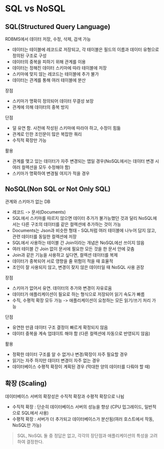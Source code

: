 ﻿# SQL vs NoSQL
## SQL(Structured Query Language)
RDBMS에서 데이터 저장, 수정, 삭제, 검색 가능

- 데이터는 테이블에 레코드로 저장되고, 각 테이블은 필드의 이름과 데이터 유형으로 정의된 구조로 구성
- 데이터의 중복을 피하기 위해 관계를 이용
- 데이터는 정해진 데이터 스키마에 따라 테이블에 저장
- 스키마에 맞지 않는 레코드는 테이블에 추가 불가
- 데이터는 관계를 통해 여러 테이블에 분산

장점
- 스키마가 명확히 정의되어 데이터 무결성 보장
- 관계에 의해 데이터의 중복 방지

단점
- 덜 유연 함. 사전에 작성된 스키마에 따라야 하고, 수정이 힘듦
- 관계로 인한 조인문이 많은 복잡한 쿼리
- 수직적 확장만 가능

활용
- 관계를 맺고 있는 데이터가 자주 변경되는 앱일 경우(NoSQL에서는 데이터 변경 시 여러 컬렉션을 모두 수정해야 함)
- 스키마가 명확하여 변경될 여지가 적을 경우


## NoSQL(Non SQL or Not Only SQL)
관계와 스키마가 없는 DB

- 레코드 -> 문서(Documents)
- SQL에서 스키마를 따르지 않으면 데이터 추가가 불가능했던 것과 달리 NoSQL에서는 다른 구조의 데이터를 같은 컬렉션에 추가하는 것이 가능
- Documents는 Json과 비슷한 형태 - SQL처럼 여러 테이블에 나누어 담지 않고, 관련 데이터를 동일한 컬렉션에 저장
- SQL에서 사용하는 테이블 간 Join이라는 개념은 NoSQL에선 쓰이지 않음
- 여러 테이블 간 Join 없이 문서에 필요한 모든 것을 한 문서 안에 갖춤
- Join과 같은 기능을 사용하고 싶다면, 컬렉션 데이터를 복제
- 데이터가 중복되어 서로 영향을 줄 위험이 적을 때 효율적
- 조인이 잘 사용되지 않고, 변경이 잦지 않은 데이터일 때 NoSQL 사용 권장

장점
- 스키마가 없어서 유연. 데이터의 추가와 변경이 자유로움
- 데이터가 애플리케이션이 필요로 하는 형식으로 저장되어 읽기 속도가 빠름
-  수직, 수평적 확장 모두 가능 -> 애플리케이션이 요청하는 모든 읽기/쓰기 처리 가능

단점
- 유연한 만큼 데이터 구조 결정이 빠르게 확정되지 않음
- 데이터 중복을 계속 업데이트 해야 함 (다른 컬렉션에 자동으로 반영되지 않음)

활용
- 정확한 데이터 구조를 알 수 없거나 변경/확장이 자주 필요할 경우
- 읽기는 자주 하지만 데이터 변경이 자주 없는 경우
- 데이터베이스 수평적 확장이 계획된 경우 (막대한 양의 데이터를 다뤄야 할 때)

## 확장 (Scaling)
데이터베이스 서버의 확장성은 수직적 확장과 수평적 확장으로 나뉨

- 수직적 확장 : 단순히 데이터베이스 서버의 성능을 향상 (CPU 업그레이드, 일반적으로  SQL에서 사용)
- 수평적 확장 : 서버가 더 추가되고 데이터베이스가 분산됨(여러 호스트에서 작동, NoSQL만 가능)


> SQL, NoSQL 둘 중 정답은 없고, 각각의 장단점과 애플리케이션의 특성을 고려하여 결정한다.
